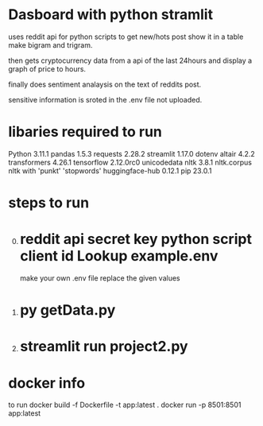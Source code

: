 # Dasboard with python stramlit

uses reddit api for python scripts to get new/hots post show it in a table
make bigram and trigram.

then gets cryptocurrency data from a api of the last 24hours
and display a graph of price to hours.

finally does sentiment analaysis on the text of reddits post.

sensitive information is sroted in the .env file not uploaded.

# libaries required to run


Python                       3.11.1
pandas                       1.5.3
requests                     2.28.2
streamlit                    1.17.0
dotenv
altair                       4.2.2
transformers                 4.26.1
tensorflow                   2.12.0rc0
unicodedata
nltk                         3.8.1
nltk.corpus
nltk with 'punkt' 'stopwords' 
huggingface-hub              0.12.1
pip                          23.0.1

# steps to run

0. # reddit api secret key python script client id Lookup example.env 
   make your own .env file replace the given values

1. # py getData.py

2. # streamlit run project2.py

# docker info 
   to run 
   docker build -f Dockerfile -t app:latest .
   docker run -p 8501:8501 app:latest


